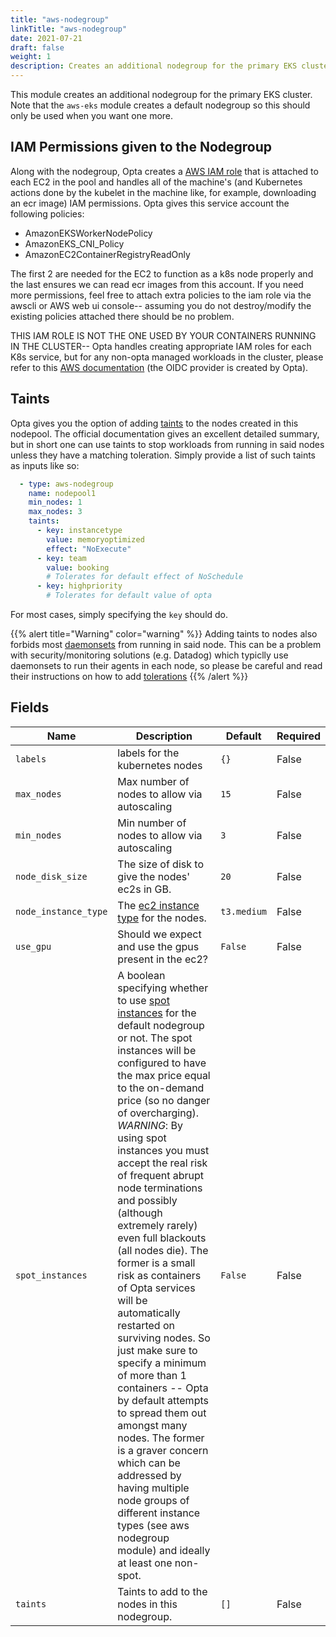 ```yaml
---
title: "aws-nodegroup"
linkTitle: "aws-nodegroup"
date: 2021-07-21
draft: false
weight: 1
description: Creates an additional nodegroup for the primary EKS cluster.
---
```


This module creates an additional nodegroup for the primary EKS cluster. Note that the
`aws-eks` module creates a default nodegroup so this should only be used when
you want one more.

## IAM Permissions given to the Nodegroup
Along with the nodegroup, Opta creates a [AWS IAM role](https://docs.aws.amazon.com/eks/latest/userguide/create-node-role.html)
that is attached to each EC2 in the pool and handles all of the machine's (and Kubernetes actions done by the kubelet
in the machine like, for example, downloading an ecr image) IAM permissions. Opta gives this service account the
following policies:
* AmazonEKSWorkerNodePolicy
* AmazonEKS_CNI_Policy
* AmazonEC2ContainerRegistryReadOnly

The first 2 are needed for the EC2 to function as a k8s node properly and the last ensures we can read ecr images from
this account. If you need more permissions, feel free to attach extra policies to the iam role via the awscli or AWS 
web ui console-- assuming you do not destroy/modify the existing policies attached there should be no problem.

THIS IAM ROLE IS NOT THE ONE USED BY YOUR CONTAINERS RUNNING IN THE CLUSTER-- Opta handles creating appropriate
IAM roles for each K8s service, but for any non-opta managed workloads in the cluster, please refer to this
[AWS documentation](https://docs.aws.amazon.com/eks/latest/userguide/create-service-account-iam-policy-and-role.html)
(the OIDC provider is created by Opta).

## Taints

Opta gives you the option of adding [taints](https://kubernetes.io/docs/concepts/scheduling-eviction/taint-and-toleration/)
to the nodes created in this nodepool. The official documentation gives an excellent detailed summary, but in short
one can use taints to stop workloads from running in said nodes unless they have a matching toleration. Simply provide
a list of such taints as inputs like so:
```yaml
  - type: aws-nodegroup
    name: nodepool1
    min_nodes: 1
    max_nodes: 3
    taints:
      - key: instancetype
        value: memoryoptimized
        effect: "NoExecute"
      - key: team
        value: booking
        # Tolerates for default effect of NoSchedule
      - key: highpriority
        # Tolerates for default value of opta
```

For most cases, simply specifying the `key` should do.

{{% alert title="Warning" color="warning" %}}
Adding taints to nodes also forbids most [daemonsets](https://kubernetes.io/docs/concepts/workloads/controllers/daemonset/)
from running in said node. This can be a problem with security/monitoring solutions (e.g. Datadog) which typiclly use
daemonsets to run their agents in each node, so please be careful and read their instructions on how to add
[tolerations](https://kubernetes.io/docs/concepts/scheduling-eviction/taint-and-toleration/)
{{% /alert %}}

## Fields


| Name      | Description | Default | Required |
| ----------- | ----------- | ------- | -------- |
| `labels` | labels for the kubernetes nodes | `{}` | False |
| `max_nodes` | Max number of nodes to allow via autoscaling | `15` | False |
| `min_nodes` | Min number of nodes to allow via autoscaling | `3` | False |
| `node_disk_size` | The size of disk to give the nodes' ec2s in GB. | `20` | False |
| `node_instance_type` | The [ec2 instance type](https://aws.amazon.com/ec2/instance-types/) for the nodes. | `t3.medium` | False |
| `use_gpu` | Should we expect and use the gpus present in the ec2? | `False` | False |
| `spot_instances` | A boolean specifying whether to use [spot instances](https://aws.amazon.com/ec2/spot/) for the default nodegroup or not. The spot instances will be configured to have the max price equal to the on-demand price (so no danger of overcharging). _WARNING_: By using spot instances you must accept the real risk of frequent abrupt node terminations and possibly (although extremely rarely) even full blackouts (all nodes die). The former is a small risk as containers of Opta services will be automatically restarted on surviving nodes. So just make sure to specify a minimum of more than 1 containers -- Opta by default attempts to spread them out amongst many nodes. The former is a graver concern which can be addressed by having multiple node groups of different instance types (see aws nodegroup module) and ideally at least one non-spot.  | `False` | False |
| `taints` | Taints to add to the nodes in this nodegroup. | `[]` | False |
